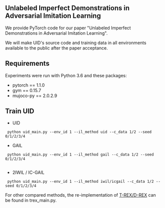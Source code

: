 ## Unlabeled Imperfect Demonstrations in Adversarial Imitation Learning

We provide PyTorch code for our paper "Unlabeled Imperfect Demonstrations in Adversarial Imitation Learning".

We will make UID's source code and training data in all environments available to the public after the paper acceptance.

## Requirements
Experiments were run with Python 3.6 and these packages:
* pytorch == 1.1.0
* gym == 0.15.7
* mujoco-py == 2.0.2.9

## Train UID

 * UID
 ```
  python uid_main.py --env_id 1 --il_method uid --c_data 1/2 --seed 0/1/2/3/4
 ```

 * GAIL
 ```
  python uid_main.py --env_id 1 --il_method gail --c_data 1/2 --seed 0/1/2/3/4
  
 ```
 * 2IWIL / IC-GAIL
 ```
  python uid_main.py --env_id 1 --il_method iwil/icgail --c_data 1/2 --seed 0/1/2/3/4
```
 

For other compared methods, the re-implementation of [T-REX/D-REX](https://dsbrown1331.github.io/CoRL2019-DREX/) can be found in trex_main.py. 
